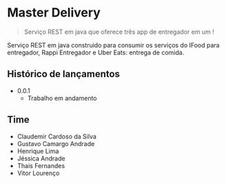 # Master Delivery
> Serviço REST em java que oferece três app de entregador em um ! 

Serviço REST em java construido para consumir os serviços do IFood para entregador, Rappi Entregador e Uber Eats: entrega de comida.


## Histórico de lançamentos

* 0.0.1
    * Trabalho em andamento


## Time

- Claudemir Cardoso da Silva
- Gustavo Camargo Andrade
- Henrique Lima
- Jéssica Andrade
- Thais Fernandes
- Vitor Lourenço


